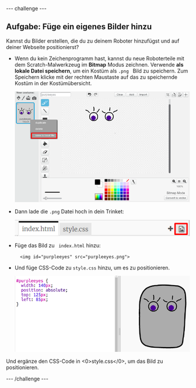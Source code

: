 --- challenge ---

## Aufgabe: Füge ein eigenes Bilder hinzu

Kannst du Bilder erstellen, die du zu deinem Roboter hinzufügst und auf deiner Webseite positionierst?

+ Wenn du kein Zeichenprogramm hast, kannst du neue Roboterteile mit dem Scratch-Malwerkzeug im **Bitmap** Modus zeichnen. Verwende **als lokale Datei speichern**, um ein Kostüm als `.png ` Bild zu speichern. Zum Speichern klicke mit der rechten Maustaste auf das zu speichernde Kostüm in der Kostümübersicht.
    
    ![Screenshot](images/robot-scratch-paint.png)

+ Dann lade die `.png` Datei hoch in dein Trinket:
    
    ![Screenshot](images/robot-image-add.png)

+ Füge das Bild zu ` index.html` hinzu:
    
        <img id="purpleeyes" src="purpleeyes.png">
        

+ Und füge CSS-Code zu `style.css` hinzu, um es zu positionieren.
    
    ![Screenshot](images/robot-use-purple-eyes.png)

Und ergänze den CSS-Code in <0>style.css</0>, um das Bild zu positionieren.

--- /challenge ---
